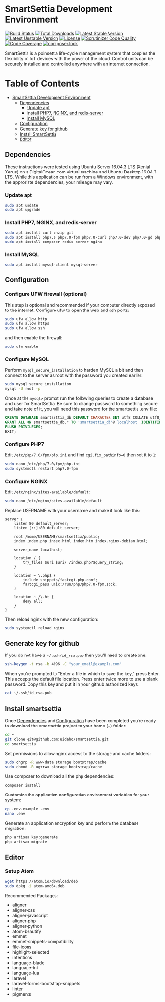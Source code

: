 # SmartSettia Development Environment

[![Build Status](https://travis-ci.org/uidaho/smartsettia.svg?branch=master)](https://travis-ci.org/uidaho/smartsettia)
[![Total Downloads](https://poser.pugx.org/uidaho/smartsettia/d/total)](https://packagist.org/packages/uidaho/smartsettia)
[![Latest Stable Version](https://poser.pugx.org/uidaho/smartsettia/v/stable)](https://packagist.org/packages/uidaho/smartsettia)
[![Latest Unstable Version](https://poser.pugx.org/uidaho/smartsettia/v/unstable)](https://packagist.org/packages/uidaho/smartsettia)
[![License](https://poser.pugx.org/uidaho/smartsettia/license)](https://packagist.org/packages/uidaho/smartsettia)
[![Scrutinizer Code Quality](https://scrutinizer-ci.com/g/uidaho/smartsettia/badges/quality-score.png?b=master)](https://scrutinizer-ci.com/g/uidaho/smartsettia/?branch=master)
[![Code Coverage](https://scrutinizer-ci.com/g/uidaho/smartsettia/badges/coverage.png?b=master)](https://scrutinizer-ci.com/g/uidaho/smartsettia/?branch=master)
[![composer.lock](https://poser.pugx.org/uidaho/smartsettia/composerlock)](https://packagist.org/packages/uidaho/smartsettia)

SmartSettia is a poinsettia life-cycle management system that couples the flexibility of IoT devices with the power of the cloud. Control units can be securely installed and controlled anywhere with an internet connection.

Table of Contents
=================

  * [SmartSettia Development Environment](#smartsettia-development-environment)
    * [Dependencies](#dependencies)
	  * [Update apt](#update-apt)
	  * [Install PHP7, NGINX, and redis-server](#install-php7-nginx-and-redis-server)
	  * [Install MySQL](#install-mysql)
    * [Configuration](#configuration)
	* [Generate key for github](#generate-key-for-github)
	* [Install SmartSettia](#install-smartsettia)
    * [Editor](#editor)


## Dependencies
These instructions were tested using Ubuntu Server 16.04.3 LTS (Xenial Xerus) on a DigitalOcean.com virtual machine and Ubuntu Desktop 16.04.3 LTS. While this application can be run from a Windows environment, with the approriate dependencies, your mileage may vary.

### Update apt
```bash
sudo apt update
sudo apt upgrade
```

### Install PHP7, NGINX, and redis-server
```bash
sudo apt install curl unzip git
sudo apt install php7.0 php7.0-fpm php7.0-curl php7.0-dev php7.0-gd php7.0-intl php7.0-mcrypt php7.0-json php7.0-mysql php7.0-opcache php7.0-bcmath php7.0-mbstring php7.0-soap php7.0-xml php7.0-cli
sudo apt install composer redis-server nginx
```

### Install MySQL
```bash
sudo apt install mysql-client mysql-server
```

## Configuration
### Configure UFW firewall (optional)
This step is optional and recommended if your computer directly exposed to the internet. Configure ufw to open the web and ssh ports:
```bash
sudo ufw allow http
sudo ufw allow https
sudo ufw allow ssh
```
and then enable the firewall:
```bash
sudo ufw enable
```

### Configure MySQL
Perform `mysql_secure_installation` to harden MySQL a bit and then connect to the server as root with the password you created earlier:
```bash
sudo mysql_secure_installation
mysql -U root -p
```
Once at the `mysql>` prompt run the following queries to create a database and user for SmartSettia. Be sure to change password to something secure and take note of it, you will need this password for the smartsettia .env file:
```sql
CREATE DATABASE smartsettia_db DEFAULT CHARACTER SET utf8 COLLATE utf8_unicode_ci;
GRANT ALL ON smartsettia_db.* TO 'smartsettia_db'@'localhost' IDENTIFIED BY 'password';
FLUSH PRIVILEGES;
EXIT;
```

### Configure PHP7
Edit `/etc/php/7.0/fpm/php.ini` and find `cgi.fix_pathinfo=0` then  set it to `1`:
```bash
sudo nano /etc/php/7.0/fpm/php.ini
sudo systemctl restart php7.0-fpm
```

### Configure NGINX
Edit `/etc/nginx/sites-available/default`:
```bash
sudo nano /etc/nginx/sites-available/default
```
Replace USERNAME with your username and make it look like this:
```nginx
server {
    listen 80 default_server;
    listen [::]:80 default_server;

    root /home/USERNAME/smartsettia/public;
    index index.php index.html index.htm index.nginx-debian.html;

    server_name localhost;

    location / {
        try_files $uri $uri/ /index.php?$query_string;
    }

    location ~ \.php$ {
        include snippets/fastcgi-php.conf;
        fastcgi_pass unix:/run/php/php7.0-fpm.sock;
    }

    location ~ /\.ht {
        deny all;
    }
}
```
Then reload nginx with the new configuration:
```bash
sudo systemctl reload nginx
```

## Generate key for github
If you do not have a `~/.ssh/id_rsa.pub` then you'll need to create one:
```bash
ssh-keygen -t rsa -b 4096 -C "your_email@example.com"
```
When you're prompted to "Enter a file in which to save the key," press Enter. This accepts the default file location. Press enter twice more to use a blank password. Copy this key and put it in your github authorized keys:
```bash
cat ~/.ssh/id_rsa.pub
```

## Install smartsettia
Once [Dependencies](#dependencies) and [Configuration](#configuration) have been completed you're ready to download the smartsettia project to your home (~) folder:
```bash
cd ~
git clone git@github.com:uidaho/smartsettia.git
cd smartsettia
```
Set permissions to allow nginx access to the storage and cache folders:
```bash
sudo chgrp -R www-data storage bootstrap/cache
sudo chmod -R ug+rwx storage bootstrap/cache
```
Use composer to download all the php dependencies:
```bash
composer install
```
Customize the application configuration environment variables for your system:
```bash
cp .env.example .env
nano .env
```
Generate an application encryption key and perform the database migration:
```bash
php artisan key:generate
php artisan migrate
```



## Editor
### Setup Atom
```bash
wget https://atom.io/download/deb
sudo dpkg -i atom-amd64.deb
```

Recommended Packages:
* aligner
* aligner-css
* aligner-javascript
* aligner-php
* aligner-python
* atom-beautify
* emmet
* emmet-snippets-compatibility
* file-icons
* highlight-selected
* intentions
* language-blade
* language-ini
* language-lua
* laravel
* laravel-forms-bootstrap-snippets
* linter
* pigments
